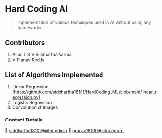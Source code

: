 # Hard Coding AI
> Implementation of various techniques used in AI without using any frameworks

## Contributors

1. Alluri L S V Siddhartha Varma 
2. V Pranav Reddy 

## List of Algorithms Implemented

1. Linear Regression [https://github.com/siddhartha18101/HardCoding_ML/blob/main/linear_regression.py]
2. Logistic Regression
3. Convolution of Images

### Contact Details

:email: siddhartha18101@iiitnr.edu.in
:email: pranav18100@iiitnr.edu.in
